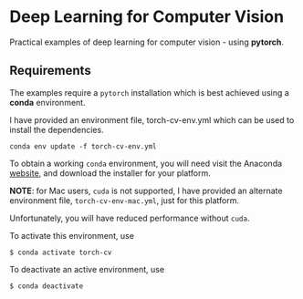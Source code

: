 # Deep Learning for Computer Vision

Practical examples of deep learning for computer vision - using **pytorch**.

## Requirements

The examples require a `pytorch` installation which is best achieved using a **conda** environment.

I have provided an environment file, torch-cv-env.yml which can be used to install the dependencies.

    conda env update -f torch-cv-env.yml

To obtain a working `conda` environment, you will need visit the Anaconda
[website](https://www.anaconda.com/products/individual),
and download the installer for your platform.

**NOTE**: for Mac users, `cuda` is not supported,
I have provided an alternate environment file, `torch-cv-env-mac.yml`, just for this platform.

Unfortunately, you will have reduced performance without `cuda`.

To activate this environment, use

    $ conda activate torch-cv

To deactivate an active environment, use

    $ conda deactivate

